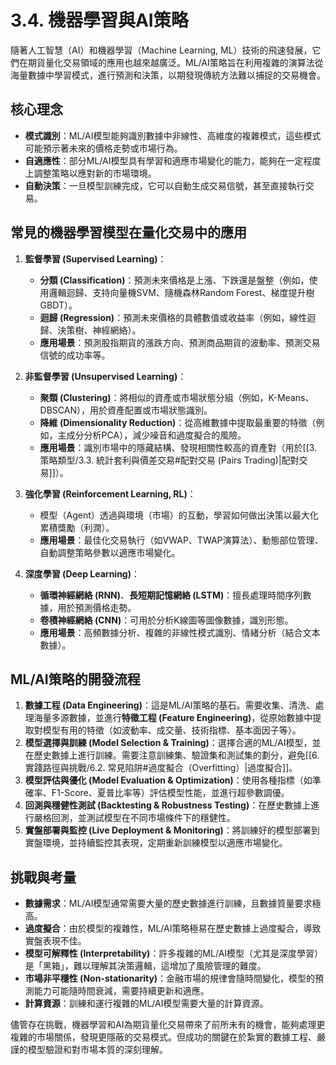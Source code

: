 # 3.4. 機器學習與AI策略

隨著人工智慧（AI）和機器學習（Machine Learning, ML）技術的飛速發展，它們在期貨量化交易領域的應用也越來越廣泛。ML/AI策略旨在利用複雜的演算法從海量數據中學習模式，進行預測和決策，以期發現傳統方法難以捕捉的交易機會。

## 核心理念

-   **模式識別**：ML/AI模型能夠識別數據中非線性、高維度的複雜模式，這些模式可能預示著未來的價格走勢或市場行為。
-   **自適應性**：部分ML/AI模型具有學習和適應市場變化的能力，能夠在一定程度上調整策略以應對新的市場環境。
-   **自動決策**：一旦模型訓練完成，它可以自動生成交易信號，甚至直接執行交易。

## 常見的機器學習模型在量化交易中的應用

1.  **監督學習 (Supervised Learning)**：
    *   **分類 (Classification)**：預測未來價格是上漲、下跌還是盤整（例如，使用邏輯迴歸、支持向量機SVM、隨機森林Random Forest、梯度提升樹GBDT）。
    *   **迴歸 (Regression)**：預測未來價格的具體數值或收益率（例如，線性迴歸、決策樹、神經網絡）。
    *   **應用場景**：預測股指期貨的漲跌方向、預測商品期貨的波動率、預測交易信號的成功率等。

2.  **非監督學習 (Unsupervised Learning)**：
    *   **聚類 (Clustering)**：將相似的資產或市場狀態分組（例如，K-Means、DBSCAN），用於資產配置或市場狀態識別。
    *   **降維 (Dimensionality Reduction)**：從高維數據中提取最重要的特徵（例如，主成分分析PCA），減少噪音和過度擬合的風險。
    *   **應用場景**：識別市場中的隱藏結構、發現相關性較高的資產對（用於[[3. 策略類型/3.3. 統計套利與價差交易#配對交易 (Pairs Trading)|配對交易]]）。

3.  **強化學習 (Reinforcement Learning, RL)**：
    *   模型（Agent）透過與環境（市場）的互動，學習如何做出決策以最大化累積獎勵（利潤）。
    *   **應用場景**：最佳化交易執行（如VWAP、TWAP演算法）、動態部位管理、自動調整策略參數以適應市場變化。

4.  **深度學習 (Deep Learning)**：
    *   **循環神經網絡 (RNN)**、**長短期記憶網絡 (LSTM)**：擅長處理時間序列數據，用於預測價格走勢。
    *   **卷積神經網絡 (CNN)**：可用於分析K線圖等圖像數據，識別形態。
    *   **應用場景**：高頻數據分析、複雜的非線性模式識別、情緒分析（結合文本數據）。

## ML/AI策略的開發流程

1.  **數據工程 (Data Engineering)**：這是ML/AI策略的基石。需要收集、清洗、處理海量多源數據，並進行**特徵工程 (Feature Engineering)**，從原始數據中提取對模型有用的特徵（如波動率、成交量、技術指標、基本面因子等）。
2.  **模型選擇與訓練 (Model Selection & Training)**：選擇合適的ML/AI模型，並在歷史數據上進行訓練。需要注意訓練集、驗證集和測試集的劃分，避免[[6. 實踐路徑與挑戰/6.2. 常見陷阱#過度擬合（Overfitting）|過度擬合]]。
3.  **模型評估與優化 (Model Evaluation & Optimization)**：使用各種指標（如準確率、F1-Score、夏普比率等）評估模型性能，並進行超參數調優。
4.  **回測與穩健性測試 (Backtesting & Robustness Testing)**：在歷史數據上進行嚴格回測，並測試模型在不同市場條件下的穩健性。
5.  **實盤部署與監控 (Live Deployment & Monitoring)**：將訓練好的模型部署到實盤環境，並持續監控其表現，定期重新訓練模型以適應市場變化。

## 挑戰與考量

-   **數據需求**：ML/AI模型通常需要大量的歷史數據進行訓練，且數據質量要求極高。
-   **過度擬合**：由於模型的複雜性，ML/AI策略極易在歷史數據上過度擬合，導致實盤表現不佳。
-   **模型可解釋性 (Interpretability)**：許多複雜的ML/AI模型（尤其是深度學習）是「黑箱」，難以理解其決策邏輯，這增加了風險管理的難度。
-   **市場非平穩性 (Non-stationarity)**：金融市場的規律會隨時間變化，模型的預測能力可能隨時間衰減，需要持續更新和適應。
-   **計算資源**：訓練和運行複雜的ML/AI模型需要大量的計算資源。

儘管存在挑戰，機器學習和AI為期貨量化交易帶來了前所未有的機會，能夠處理更複雜的市場關係，發現更隱蔽的交易模式。但成功的關鍵在於紮實的數據工程、嚴謹的模型驗證和對市場本質的深刻理解。